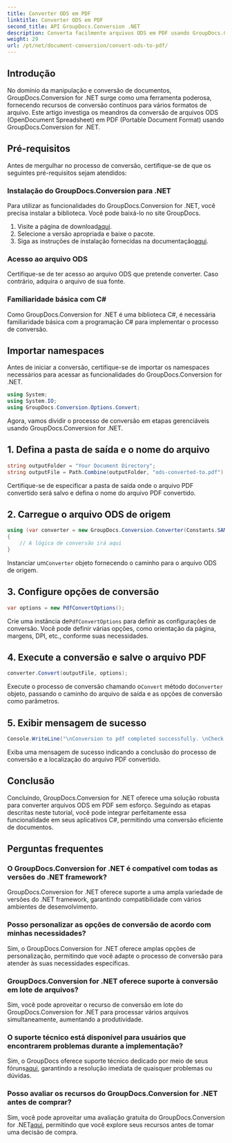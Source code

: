 ```yaml
---
title: Converter ODS em PDF
linktitle: Converter ODS em PDF
second_title: API GroupDocs.Conversion .NET
description: Converta facilmente arquivos ODS em PDF usando GroupDocs.Conversion for .NET. Tutorial abrangente com instruções passo a passo.
weight: 29
url: /pt/net/document-conversion/convert-ods-to-pdf/
---
```

## Introdução
No domínio da manipulação e conversão de documentos, GroupDocs.Conversion for .NET surge como uma ferramenta poderosa, fornecendo recursos de conversão contínuos para vários formatos de arquivo. Este artigo investiga os meandros da conversão de arquivos ODS (OpenDocument Spreadsheet) em PDF (Portable Document Format) usando GroupDocs.Conversion for .NET. 
## Pré-requisitos
Antes de mergulhar no processo de conversão, certifique-se de que os seguintes pré-requisitos sejam atendidos:
### Instalação do GroupDocs.Conversion para .NET
Para utilizar as funcionalidades do GroupDocs.Conversion for .NET, você precisa instalar a biblioteca. Você pode baixá-lo no site GroupDocs.
1.  Visite a página de download[aqui](https://releases.groupdocs.com/conversion/net/).
2. Selecione a versão apropriada e baixe o pacote.
3.  Siga as instruções de instalação fornecidas na documentação[aqui](https://tutorials.groupdocs.com/conversion/net/).
### Acesso ao arquivo ODS
Certifique-se de ter acesso ao arquivo ODS que pretende converter. Caso contrário, adquira o arquivo de sua fonte.
### Familiaridade básica com C#
Como GroupDocs.Conversion for .NET é uma biblioteca C#, é necessária familiaridade básica com a programação C# para implementar o processo de conversão.

## Importar namespaces
Antes de iniciar a conversão, certifique-se de importar os namespaces necessários para acessar as funcionalidades do GroupDocs.Conversion for .NET.

```csharp
using System;
using System.IO;
using GroupDocs.Conversion.Options.Convert;
```

Agora, vamos dividir o processo de conversão em etapas gerenciáveis usando GroupDocs.Conversion for .NET.

## 1. Defina a pasta de saída e o nome do arquivo
```csharp
string outputFolder = "Your Document Directory";
string outputFile = Path.Combine(outputFolder, "ods-converted-to.pdf");
```
Certifique-se de especificar a pasta de saída onde o arquivo PDF convertido será salvo e defina o nome do arquivo PDF convertido.
## 2. Carregue o arquivo ODS de origem
```csharp
using (var converter = new GroupDocs.Conversion.Converter(Constants.SAMPLE_ODS))
{
    // A lógica de conversão irá aqui
}
```
 Instanciar um`Converter` objeto fornecendo o caminho para o arquivo ODS de origem.
## 3. Configure opções de conversão
```csharp
var options = new PdfConvertOptions();
```
 Crie uma instância de`PdfConvertOptions` para definir as configurações de conversão. Você pode definir várias opções, como orientação da página, margens, DPI, etc., conforme suas necessidades.
## 4. Execute a conversão e salve o arquivo PDF
```csharp
converter.Convert(outputFile, options);
```
 Execute o processo de conversão chamando o`Convert` método do`Converter` objeto, passando o caminho do arquivo de saída e as opções de conversão como parâmetros.
## 5. Exibir mensagem de sucesso
```csharp
Console.WriteLine("\nConversion to pdf completed successfully. \nCheck output in {0}", outputFolder);
```
Exiba uma mensagem de sucesso indicando a conclusão do processo de conversão e a localização do arquivo PDF convertido.

## Conclusão
Concluindo, GroupDocs.Conversion for .NET oferece uma solução robusta para converter arquivos ODS em PDF sem esforço. Seguindo as etapas descritas neste tutorial, você pode integrar perfeitamente essa funcionalidade em seus aplicativos C#, permitindo uma conversão eficiente de documentos.
## Perguntas frequentes
### O GroupDocs.Conversion for .NET é compatível com todas as versões do .NET framework?
GroupDocs.Conversion for .NET oferece suporte a uma ampla variedade de versões do .NET framework, garantindo compatibilidade com vários ambientes de desenvolvimento.
### Posso personalizar as opções de conversão de acordo com minhas necessidades?
Sim, o GroupDocs.Conversion for .NET oferece amplas opções de personalização, permitindo que você adapte o processo de conversão para atender às suas necessidades específicas.
### GroupDocs.Conversion for .NET oferece suporte à conversão em lote de arquivos?
Sim, você pode aproveitar o recurso de conversão em lote do GroupDocs.Conversion for .NET para processar vários arquivos simultaneamente, aumentando a produtividade.
### O suporte técnico está disponível para usuários que encontrarem problemas durante a implementação?
Sim, o GroupDocs oferece suporte técnico dedicado por meio de seus fóruns[aqui](https://forum.groupdocs.com/c/conversion/11), garantindo a resolução imediata de quaisquer problemas ou dúvidas.
### Posso avaliar os recursos do GroupDocs.Conversion for .NET antes de comprar?
 Sim, você pode aproveitar uma avaliação gratuita do GroupDocs.Conversion for .NET[aqui](https://releases.groupdocs.com/), permitindo que você explore seus recursos antes de tomar uma decisão de compra.
